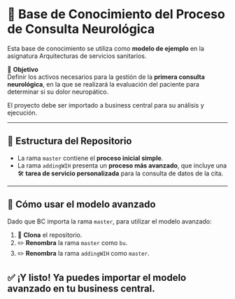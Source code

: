 # 🧠 Base de Conocimiento del Proceso de Consulta Neurológica

Esta base de conocimiento se utiliza como **modelo de ejemplo** en la asignatura Arquitecturas de servicios sanitarios.


📌 **Objetivo**  
Definir los activos necesarios para la gestión de la **primera consulta neurológica**, en la que se realizará la evaluación del paciente para determinar si su dolor neuropático.

El proyecto debe ser importado a business central para su análisis y ejecución.

---

## 🌿 Estructura del Repositorio

- La rama `master` contiene el **proceso inicial simple**.
- La rama `addingWIH` presenta un **proceso más avanzado**, que incluye una 🛠️ **tarea de servicio personalizada** para la consulta de datos de la cita.

---

## 🔄 Cómo usar el modelo avanzado

Dado que BC importa la rama `master`, para utilizar el modelo avanzado:

1. 🧬 **Clona** el repositorio.
2. ✏️ **Renombra** la rama `master` como `bu`.
3. ✏️ **Renombra** la rama `addingWIH` como `master`.

✅ ¡Y listo! Ya puedes importar el modelo avanzado en tu business central.
---
